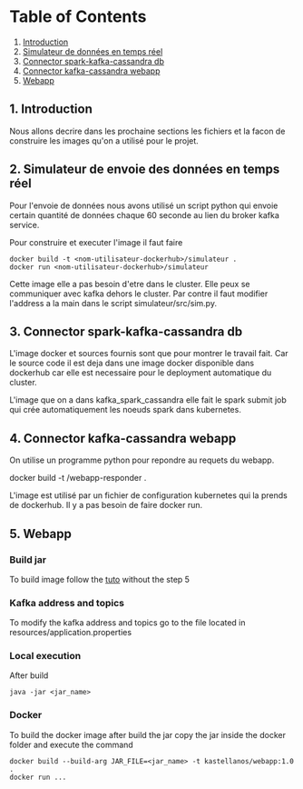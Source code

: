 # Table of Contents
1. [Introduction](#introduction)
2. [Simulateur de données en temps réel](#simulateur)
3. [Connector spark-kafka-cassandra db](#spark)
4. [Connector kafka-cassandra webapp](#spark)
5. [Webapp](#webapp)

## 1. Introduction

Nous allons decrire dans les prochaine sections les fichiers et la facon de construire les images qu'on a utilisé pour le projet.

## 2. Simulateur de envoie des données en temps réel

Pour l'envoie de données nous avons utilisé un script python qui envoie certain quantité de données chaque 60 seconde au lien du broker kafka service.

Pour construire et executer l'image il faut faire
```
docker build -t <nom-utilisateur-dockerhub>/simulateur .
docker run <nom-utilisateur-dockerhub>/simulateur
```
Cette image elle a pas besoin d'etre dans le cluster. Elle peux se communiquer avec kafka dehors le cluster. Par contre il faut modifier l'address a la main dans le script simulateur/src/sim.py.

## 3. Connector spark-kafka-cassandra db

L'image docker et sources fournis sont que pour montrer le travail fait. Car le source code il est deja dans une image docker disponible dans dockerhub car elle est necessaire pour le deployment automatique du cluster.

L'image que on a dans kafka_spark_cassandra elle fait le spark submit job qui crée automatiquement les noeuds spark dans kubernetes.


## 4. Connector kafka-cassandra webapp

On utilise un programme python pour repondre au requets du webapp.

docker build -t <nom-utilisateur-dockerhub>/webapp-responder .

L'image est utilisé par un fichier de configuration kubernetes qui la prends de dockerhub. Il y a pas besoin de faire docker run.

## 5. Webapp

### Build jar

To build image follow the [tuto](https://docs.aws.amazon.com/lambda/latest/dg/java-create-jar-pkg-maven-and-eclipse.html)
without the step 5

### Kafka address and topics

To modify the kafka address and topics go to the file located in resources/application.properties

### Local execution

After build

```
java -jar <jar_name>
```

### Docker

To build the docker image after build the jar copy the jar inside the docker folder and execute the command

```
docker build --build-arg JAR_FILE=<jar_name> -t kastellanos/webapp:1.0 .
docker run ...
```
